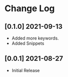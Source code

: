 # Change Log

## [0.1.0] 2021-09-13
 - Added more keywords.
 - Added Snippets


## [0.0.1] 2021-08-27
- Initial Release